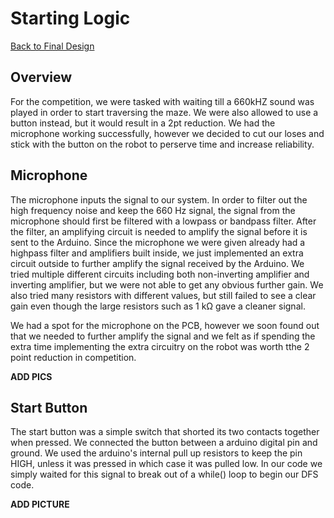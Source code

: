 # Starting Logic

[Back to Final Design](https://nas256.github.io/ece3400_team13/Final_Design/finaldesign_home)

## Overview

For the competition, we were tasked with waiting till a 660kHZ sound was played in order to start traversing the maze. We were also allowed to use a button instead, but it would result in a 2pt reduction. We had the microphone working successfully, however we decided to cut our loses and stick with the button on the robot to perserve time and increase reliability.

## Microphone

The microphone inputs the signal to our system. In order to filter out the high frequency noise and keep the 660 Hz signal, the signal from the microphone should first be filtered with a lowpass or bandpass filter. After the filter, an amplifying circuit is needed to amplify the signal before it is sent to the Arduino. Since the microphone we were given already had a highpass filter and amplifiers built inside, we just implemented an extra circuit outside to further amplify the signal received by the Arduino. We tried multiple different circuits including both non-inverting amplifier and inverting amplifier, but we were not able to get any obvious further gain. We also tried many resistors with different values, but still failed to see a clear gain even though the large resistors such as 1 kΩ gave a cleaner signal. 

We had a spot for the microphone on the PCB, however we soon found out that we needed to further amplify the signal and we felt as if spending the extra time implementing the extra circuitry on the robot was worth tthe 2 point reduction in competition.

**ADD PICS**

## Start Button

The start button was a simple switch that shorted its two contacts together when pressed. We connected the button between a arduino digital pin and ground. We used the arduino's internal pull up resistors to keep the pin HIGH, unless it was pressed in which case it was pulled low. In our code we simply waited for this signal to break out of a while() loop to begin our DFS code.

**ADD PICTURE**


